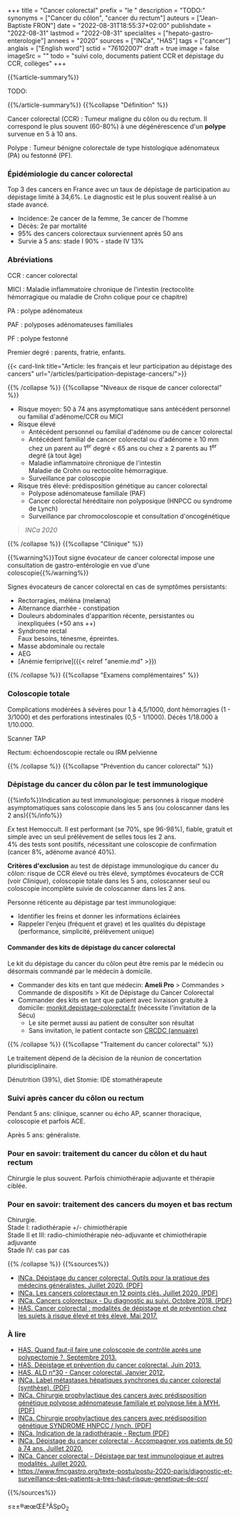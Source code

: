 +++
title = "Cancer colorectal"
prefix = "le "
description = "TODO:"
synonyms = ["Cancer du côlon", "cancer du rectum"]
auteurs = ["Jean-Baptiste FRON"]
date = "2022-08-31T18:55:37+02:00"
publishdate = "2022-08-31"
lastmod = "2022-08-31"
specialites = ["hepato-gastro-enterologie"]
annees = "2020"
sources = ["INCa", "HAS"]
tags = ["cancer"]
anglais = ["English word"]
sctid = "76102007"
draft = true
image = false
imageSrc = ""
todo = "suivi colo, documents patient CCR et dépistage du CCR, collèges"
+++

{{%article-summary%}}

TODO:

{{%/article-summary%}}
{{%collapse "Définition" %}}

Cancer colorectal (CCR)
: Tumeur maligne du côlon ou du rectum. Il correspond le plus souvent (60-80%) à une dégénérescence d'un **polype** survenue en 5 à 10 ans.

Polype
: Tumeur bénigne colorectale de type histologique adénomateux (PA) ou festonné (PF).

### Épidémiologie du cancer colorectal

Top 3 des cancers en France avec un taux de dépistage de participation au dépistage limité à 34,6%. Le diagnostic est le plus souvent réalisé à un stade avancé.

- Incidence: 2e cancer de la femme, 3e cancer de l'homme
- Décès: 2e par mortalité
- 95% des cancers colorectaux surviennent après 50 ans
- Survie à 5 ans: stade I 90% - stade IV 13%

### Abréviations

CCR
: cancer colorectal

MICI
: Maladie inflammatoire chronique de l'intestin (rectocolite hémorragique ou maladie de Crohn colique pour ce chapitre)

PA
: polype adénomateux

PAF
: polyposes adénomateuses familiales

PF
: polype festonné

Premier degré
: parents, fratrie, enfants.

{{< card-link title="Article: les français et leur participation au dépistage des cancers" url="/articles/participation-depistage-cancers/">}}

{{% /collapse %}}
{{%collapse "Niveaux de risque de cancer colorectal" %}}

- Risque moyen: 50 à 74 ans asymptomatique sans antécédent personnel ou familial d'adénome/CCR ou MICI
- Risque élevé
  - Antécédent personnel ou familial d'adénome ou de cancer colorectal
  - Antécédent familial de cancer colorectal ou d'adénome ≥ 10 mm chez un parent au 1<sup>er</sup> degré < 65 ans ou chez ≥ 2 parents au 1<sup>er</sup> degré (à tout âge)
  - Maladie inflammatoire chronique de l'intestin  
    Maladie de Crohn ou rectocolite hémorragique.
  - Surveillance par coloscopie
- Risque très élevé: prédisposition génétique au cancer colorectal
  - Polypose adénomateuse familiale (PAF)
  - Cancer colorectal héréditaire non polyposique (HNPCC ou syndrome de Lynch)
  - Surveillance par chromocoloscopie et consultation d'oncogénétique

> *INCa 2020*

{{% /collapse %}}
{{%collapse "Clinique" %}}

{{%warning%}}Tout signe évocateur de cancer colorectal impose une consultation de gastro-entérologie en vue d'une coloscopie{{%/warning%}}

Signes évocateurs de cancer colorectal en cas de symptômes persistants:

- Rectorragies, méléna (melæna)
- Alternance diarrhée - constipation
- Douleurs abdominales d'apparition récente, persistantes ou inexpliquées (+50 ans ++)
- Syndrome rectal  
  Faux besoins, ténesme, épreintes.
- Masse abdominale ou rectale
- AEG
- [Anémie ferriprive]({{< relref "anemie.md" >}})

{{% /collapse %}}
{{%collapse "Examens complémentaires" %}}

### Coloscopie totale

Complications modérées à sévères pour 1 à 4,5/1000, dont hémorragies (1 - 3/1000) et des perforations intestinales (0,5 - 1/1000). Décès 1/18.000 à 1/10.000.

Scanner TAP

Rectum: échoendoscopie rectale ou IRM pelvienne

{{% /collapse %}}
{{%collapse "Prévention du cancer colorectal" %}}

### Dépistage du cancer du côlon par le test immunologique

{{%info%}}Indication au test immunologique: personnes à risque modéré asymptomatiques sans coloscopie dans les 5 ans (ou coloscanner dans les 2 ans){{%/info%}}

*Ex* test Hemoccult. Il est performant (se 70%, spe 96-98%), fiable, gratuit et simple avec un seul prélèvement de selles tous les 2 ans.  
4% des tests sont positifs, nécessitant une coloscopie de confirmation (cancer 8%, adénome avancé 40%).

**Critères d'exclusion** au test de dépistage immunologique du cancer du côlon: risque de CCR élevé ou très élevé, symptômes évocateurs de CCR (voir *Clinique*), coloscopie totale dans les 5 ans, coloscanner seul ou coloscopie incomplète suivie de coloscanner dans les 2 ans.

Personne réticente au dépistage par test immunologique:

- Identifier les freins et donner les informations éclairées
- Rappeler l'enjeu (fréquent et grave) et les qualités du dépistage (performance, simplicité, prélèvement unique)

#### Commander des kits de dépistage du cancer colorectal

Le kit du dépistage du cancer du côlon peut être remis par le médecin ou désormais commandé par le médecin à domicile.

- Commander des kits en tant que médecin: **Ameli Pro** > Commandes > Commande de dispositifs > Kit de Dépistage du Cancer Colorectal
- Commander des kits en tant que patient avec livraison gratuite à domicile: [monkit.depistage-colorectal.fr](https://monkit.depistage-colorectal.fr/#/invitation) (nécessite l'invitation de la Sécu)
  - Le site permet aussi au patient de consulter son résultat
  - Sans invitation, le patient contacte son [CRCDC (annuaire)](https://www.e-cancer.fr/Professionnels-de-sante/Depistage-et-detection-precoce/Strategies-de-depistage/Centres-regionaux-de-coordination-des-depistages-des-cancers/)

{{% /collapse %}}
{{%collapse "Traitement du cancer colorectal" %}}

Le traitement dépend de la décision de la réunion de concertation pluridisciplinaire.

Dénutrition (39%), diet
Stomie: IDE stomathérapeute

### Suivi après cancer du côlon ou rectum

Pendant 5 ans: clinique, scanner ou écho AP, scanner thoracique, coloscopie et parfois ACE.

Après 5 ans: généraliste.

### Pour en savoir: traitement du cancer du côlon et du haut rectum

Chirurgie le plus souvent. Parfois chimiothérapie adjuvante et thérapie ciblée.

### Pour en savoir: traitement des cancers du moyen et bas rectum

Chirurgie.  
Stade I: radiothérapie +/- chimiothérapie  
Stade II et III: radio-chimiothérapie néo-adjuvante et chimiothérapie adjuvante  
Stade IV: cas par cas

{{% /collapse %}}
{{%sources%}}

- [INCa. Dépistage du cancer colorectal. Outils pour la pratique des médecins généralistes. Juillet 2020. (PDF)](https://www.e-cancer.fr/content/download/292813/4170454/file/Cancer_colorectal_depistage_par_test_immunologique_et_autres_modalites_mel_20200717.pdf)
- [INCa. Les cancers colorectaux en 12 points clés. Juillet 2020. (PDF)](https://www.e-cancer.fr/content/download/292187/4161375/file/Cancers_colorectaux_en_12_points_cl%C3%A9s_mel_20200702.pdf)
- [INCa. Cancers colorectaux - Du diagnostic au suivi. Octobre 2018. (PDF)](https://www.e-cancer.fr/content/download/247273/3415432/file/Cancers_colorectaux_du_diagnostic_au_suivi_mel_20181029.pdf)
- [HAS. Cancer colorectal : modalités de dépistage et de prévention chez les sujets à risque élevé et très élevé. Mai 2017.](https://www.has-sante.fr/jcms/c_2772744/fr/cancer-colorectal-modalites-de-depistage-et-de-prevention-chez-les-sujets-a-risque-eleve-et-tres-eleve)

### À lire

- [HAS. Quand faut-il faire une coloscopie de contrôle après une polypectomie ?. Septembre 2013.](https://www.has-sante.fr/jcms/c_1695396/fr/quand-faut-il-faire-une-coloscopie-de-controle-apres-une-polypectomie)
- [HAS. Dépistage et prévention du cancer colorectal. Juin 2013.](https://www.has-sante.fr/jcms/c_1623732/fr/depistage-et-prevention-du-cancer-colorectal)
- [HAS. ALD n°30 - Cancer colorectal. Janvier 2012.](https://www.has-sante.fr/jcms/c_644453/fr/ald-n-30-cancer-colorectal)
- [INCa. Label métastases hépatiques synchrones du cancer colorectal (synthèse). (PDF)](https://www.e-cancer.fr/content/download/58365/532096/file/reco-label-mhs-synthese.pdf)
- [INCa. Chirurgie prophylactique des cancers avec prédisposition génétique polypose adénomateuse familiale et polypose liée à MYH. (PDF)](https://www.e-cancer.fr/content/download/58351/531984/file/chir_prophy_predi_gene_polypose.pdf)
- [INCa. Chirurgie prophylactique des cancers avec prédisposition génétique SYNDROME HNPCC / lynch. (PDF)](https://www.e-cancer.fr/content/download/58350/531976/file/chir_prophy_predi_gene_hnpcc-lynch.pdf)
- [INCa. Indication de la radiothérapie - Rectum (PDF)](https://www.e-cancer.fr/content/download/58359/532048/file/Indicat-radioth-RECTUM_final_janv2010.pdf)
- [INCa. Dépistage du cancer colorectal - Accompagner vos patients de 50 à 74 ans. Juillet 2020.](https://www.e-cancer.fr/Expertises-et-publications/Catalogue-des-publications/Depistage-du-cancer-colorectal-Accompagner-vos-patients-de-50-a-74-ans)
- [INCa. Cancer colorectal - Dépistage par test immunologique et autres modalités. Juillet 2020.](https://www.e-cancer.fr/Expertises-et-publications/Catalogue-des-publications/Cancer-colorectal-Depistage-par-test-immunologique-et-autres-modalites)
- <https://www.fmcgastro.org/texte-postu/postu-2020-paris/diagnostic-et-surveillance-des-patients-a-tres-haut-risque-genetique-de-ccr/>

{{%/sources%}}

≤≥±®æœŒÈ³ÂSpO<sub>2</sub>
